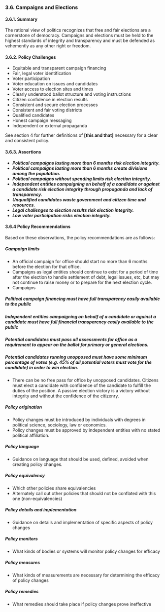 ### 3.6.  Campaigns and Elections

#### 3.6.1.  Summary
The rational view of politics recognizes that free and fair elections are a cornerstone of democracy.  Campaigns and elections must be held to the highest standards of integrity and transparency and must be defended as vehemently as any other right or freedom.

#### 3.6.2.  Policy Challenges

- Equitable and transparent campaign financing
- Fair, legal voter identification
- Voter participation
- Voter education on issues and candidates
- Voter access to election sites and times
- Clearly understood ballot structure and voting instructions
- Citizen confidence in election results
- Consistent and secure election processes
- Consistent and fair voting districts
- Qualified candidates
- Honest campaign messaging 
- Independent or external propaganda

See section 4 for further definitions of **[this and that]** necessary for a clear and consistent policy.

#### 3.6.3. Assertions 

-  *__Political campaigns lasting more than 6 months risk election integrity.__*
-  *__Political campaigns lasting more than 6 months create divisions among the population.__*
-  *__Political campaigns without spending limits risk election integrity.__*
-  *__Independent entities campaigning on behalf of a candidate or against a candidate risk election integrity through propaganda and lack of transparency.__*
-  *__Unqualified candidates waste government and citizen time and resources.__*
-  *__Legal challenges to election results risk election integrity.__*
-  *__Low voter participation risks election integrity.__*


#### 3.6.4  Policy Recommendations
Based on these observations, the policy recommendations are as follows:

##### Campaign limits
- An official campaign for office should start no more than 6 months before the election for that office.
- Campaigns as legal entities should continue to exist for a period of time after the election to handle settlement of debt, legal issues, etc, but may not continue to raise money or to prepare for the next election cycle.
- Campaigns 

##### Political campaign financing must have full transparency easily available to the public
##### Independent entities campaigning on behalf of a candidate or against a candidate must have full financial transparency easily available to the public
##### Potential candidates must pass all assessments for office as a requirement to appear on the ballot for primary or general elections.
##### Potential candidates running unopposed must have some minimum percentage of votes (e.g. 45% of all potential voters must vote for the candidate) in order to win election.
-  There can be no free pass for office by unopposed candidates.  Citizens must elect a candidate with confidence of the candidate to fulfill the duties of the position.  A passive election victory is a victory without integrity and without the confidence of the citizenry.

##### Policy origination
- Policy changes must be introduced by individuals with degrees in political science, sociology, law or economics.
- Policy changes must be approved by independent entities with no stated political affiliation.

##### Policy language
- Guidance on language that should be used, defined, avoided when creating policy changes.

##### Policy equivalency
- Which other policies share equivalencies
- Alternately call out other policies that should not be conflated with this one (non-equivalencies)

##### Policy details and implementation
- Guidance on details and implementation of specific aspects of policy changes

##### Policy monitors 
- What kinds of bodies or systems will monitor policy changes for efficacy

##### Policy measures
- What kinds of measurements are necessary for determining the efficacy of policy changes

##### Policy remedies
- What remedies should take place if policy changes prove ineffective 

